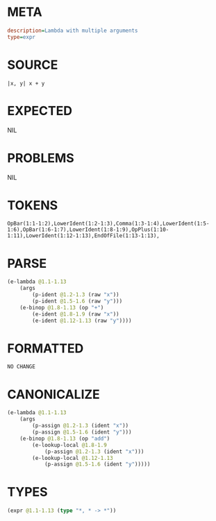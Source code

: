 # META
~~~ini
description=Lambda with multiple arguments
type=expr
~~~
# SOURCE
~~~roc
|x, y| x + y
~~~
# EXPECTED
NIL
# PROBLEMS
NIL
# TOKENS
~~~zig
OpBar(1:1-1:2),LowerIdent(1:2-1:3),Comma(1:3-1:4),LowerIdent(1:5-1:6),OpBar(1:6-1:7),LowerIdent(1:8-1:9),OpPlus(1:10-1:11),LowerIdent(1:12-1:13),EndOfFile(1:13-1:13),
~~~
# PARSE
~~~clojure
(e-lambda @1.1-1.13
	(args
		(p-ident @1.2-1.3 (raw "x"))
		(p-ident @1.5-1.6 (raw "y")))
	(e-binop @1.8-1.13 (op "+")
		(e-ident @1.8-1.9 (raw "x"))
		(e-ident @1.12-1.13 (raw "y"))))
~~~
# FORMATTED
~~~roc
NO CHANGE
~~~
# CANONICALIZE
~~~clojure
(e-lambda @1.1-1.13
	(args
		(p-assign @1.2-1.3 (ident "x"))
		(p-assign @1.5-1.6 (ident "y")))
	(e-binop @1.8-1.13 (op "add")
		(e-lookup-local @1.8-1.9
			(p-assign @1.2-1.3 (ident "x")))
		(e-lookup-local @1.12-1.13
			(p-assign @1.5-1.6 (ident "y")))))
~~~
# TYPES
~~~clojure
(expr @1.1-1.13 (type "*, * -> *"))
~~~
